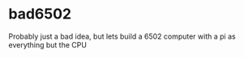 # bad6502
Probably just a bad idea, but lets build a 6502 computer with a pi as everything but the CPU
